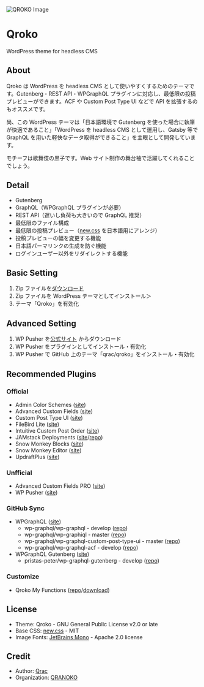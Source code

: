 ![QROKO Image](https://i.gyazo.com/34e95d8b62c171cc7ed6ada24909ad66.png)

# Qroko

WordPress theme for headless CMS

## About

Qroko は WordPress を headless CMS として使いやすくするためのテーマです。Gutenberg・REST API・WPGraphQL プラグインに対応し、最低限の投稿プレビューができます。ACF や Custom Post Type UI などで API を拡張するのもオススメです。

尚、この WordPress テーマは「日本語環境で Gutenberg を使った場合に執筆が快適であること」「WordPress を headless CMS として運用し、Gatsby 等で GraphQL を用いた軽快なデータ取得ができること」を主眼として開発しています。

モチーフは歌舞伎の黒子です。Web サイト制作の舞台袖で活躍してくれることでしょう。

## Detail

- Gutenberg
- GraphQL（WPGraphQL プラグインが必要）
- REST API（遅いし負荷も大きいので GraphQL 推奨）
- 最低限のファイル構成
- 最低限の投稿プレビュー（[new.css](https://newcss.net/) を日本語用にアレンジ）
- 投稿プレビューの幅を変更する機能
- 日本語パーマリンクの生成を防ぐ機能
- ログインユーザー以外をリダイレクトする機能

## Basic Setting

1. Zip ファイルを[ダウンロード](https://github.com/qrac/qroko/archive/master.zip)
2. Zip ファイルを WordPress テーマとしてインストール＞
3. テーマ「Qroko」を有効化

## Advanced Setting

1. WP Pusher を[公式サイト](https://wppusher.com/) からダウンロード
2. WP Pusher をプラグインとしてインストール・有効化
3. WP Pusher で GitHub 上のテーマ「qrac/qroko」をインストール・有効化

## Recommended Plugins

### Official

- Admin Color Schemes ([site](https://ja.wordpress.org/plugins/admin-color-schemes/))
- Advanced Custom Fields ([site](https://ja.wordpress.org/plugins/advanced-custom-fields/))
- Custom Post Type UI ([site](https://ja.wordpress.org/plugins/custom-post-type-ui/))
- FileBird Lite ([site](https://ja.wordpress.org/plugins/filebird/))
- Intuitive Custom Post Order ([site](https://ja.wordpress.org/plugins/intuitive-custom-post-order/))
- JAMstack Deployments ([site](https://ja.wordpress.org/plugins/wp-jamstack-deployments/)/[repo](https://github.com/crgeary/wp-jamstack-deployments))
- Snow Monkey Blocks ([site](https://ja.wordpress.org/plugins/snow-monkey-blocks/))
- Snow Monkey Editor ([site](https://ja.wordpress.org/plugins/snow-monkey-editor/))
- UpdraftPlus ([site](https://ja.wordpress.org/plugins/updraftplus/))

### Unfficial

- Advanced Custom Fields PRO ([site](https://www.advancedcustomfields.com/pro/))
- WP Pusher ([site](https://wppusher.com/))

### GitHub Sync

- WPGraphQL ([site](https://www.wpgraphql.com/))
  - wp-graphql/wp-graphql - develop ([repo](https://github.com/wp-graphql/wp-graphql))
  - wp-graphql/wp-graphiql - master ([repo](https://github.com/wp-graphql/wp-graphiql))
  - wp-graphql/wp-graphql-custom-post-type-ui - master ([repo](https://github.com/wp-graphql/wp-graphql-custom-post-type-ui))
  - wp-graphql/wp-graphql-acf - develop ([repo](https://github.com/wp-graphql/wp-graphql-acf))
- WPGraphQL Gutenberg ([site](https://wp-graphql-gutenberg.netlify.app/))
  - pristas-peter/wp-graphql-gutenberg - develop ([repo](https://github.com/pristas-peter/wp-graphql-gutenberg))

### Customize

- Qroko My Functions ([repo](https://github.com/qrac/qroko-my-functions)/[download](https://github.com/qrac/qroko-my-functions/archive/master.zip))

## License

- Theme: Qroko - GNU General Public License v2.0 or late
- Base CSS: [new.css](https://github.com/xz/new.css) - MIT
- Image Fonts: [JetBrains Mono](https://www.jetbrains.com/lp/mono/) - Apache 2.0 license

## Credit

- Author: [Qrac](https://qrac.jp)
- Organization: [QRANOKO](https://qranoko.jp)
